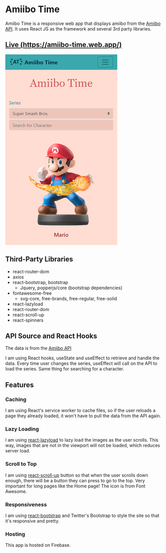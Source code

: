 # Amiibo Time

Amiibo Time is a responsive web app that displays amiibo from the [Amiibo API](https://www.amiiboapi.com/). It uses React JS as the framework and several 3rd party libraries.

## [Live (https://amiibo-time.web.app/)](https://amiibo-time.web.app/) 
![Demo of App](/src/assets/img/demo.png)

## Third-Party Libraries

- react-router-dom
- axios
- react-bootstrap, bootstrap
  - Jquery, popperjs/core (bootstrap dependencies)
- fontawesome-free
  - svg-core, free-brands, free-regular, free-solid
- react-lazyload
- react-router-dom
- react-scroll-up
- react-spinners

## API Source and React Hooks

The data is from the [Amiibo API](https://www.amiiboapi.com/)

I am using React hooks, useState and useEffect to retrieve and handle the data. Every time user changes the series, useEffect will call on the API to load the series. Same thing for searching for a character.

## Features

### Caching
I am using React's service worker to cache files, so if the user reloads a page they already loaded, it won't have to pull the data from the API again.

### Lazy Loading

I am using [react-lazyload](https://github.com/twobin/react-lazyload) to lazy load the images as the user scrolls. This way, images that are not in the viewport will not be loaded, which reduces server load.

### Scroll to Top

I am using [react-scroll-up](https://github.com/milosjanda/react-scroll-up) button so that when the user scrolls down enough, there will be a button they can press to go to the top. Very important for long pages like the Home page! The icon is from Font Awesome.

### Responsiveness

I am using [react-bootstrap](https://github.com/react-bootstrap/react-bootstrap) and Twitter's Bootstrap to style the site so that it's responsive and pretty.

### Hosting

This app is hosted on Firebase.